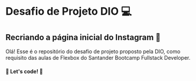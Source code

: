 # Desafio de Projeto DIO :computer:

## Recriando a página inicial do Instagram :camera_flash:

Olá! Esse é o repositório do desafio de projeto proposto pela DIO, como requisito das aulas de Flexbox do Santander Bootcamp Fullstack Developer.

#### 🚀 Let's code! 🚀
